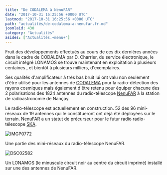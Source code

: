 ```yaml
---
title: "De CODALEMA à NenuFAR"
date: "2017-10-31 16:25:56 +0000 UTC"
lastmod: "2017-10-31 16:25:56 +0000 UTC"
path: "actualités/de-codalema-a-nenufar.fr.md"
joomlaid: 430
category: "Actualités"
asides: ["Actualités.+menu+"]
---
```

Fruit des développements effectués au cours de ces dix dernières années dans le cadre de CODALEMA par D. Charrier, du service électronique, le circuit intégré LONAMOS se trouve maintenant en exploitation à plusieurs centaines , et bientôt à plusieurs milliers, d'exemplaires.

Ses qualités d'amplificateur à très bas bruit lui ont valu non seulement d'être utilisé pour les antennes de [CODALEMA](http://www-subatech.in2p3.frfr/recherche/univers-a-haute-energie/astro/recherche) pour la radio-détection des rayons cosmiques mais également d'être retenu pour équiper chacune des 2 polarisations des 1824 antennes du radio-télescope [NenuFAR](http://nenufar.obs-nancay.fr) à la station de radioastronomie de Nançay.

Le radio-télescope est actuellement en construction. 52 des 96 mini-réseaux de 19 antennes qui le constitueront ont déjà été déployées sur le terrain. NenuFAR a un statut de précurseur pour le futur radio radio-télescope [SKA](https://skatelescope.org/).

![IMGP0772](images/IMGP0772.JPG)

Une partie des mini-réseaux du radio-télescope NenuFAR.

![DSC02582](images/DSC02582.JPG)

Un LONAMOS (le minuscule circuit noir au centre du circuit imprimé) installé sur une des antennes de NenuFAR.
